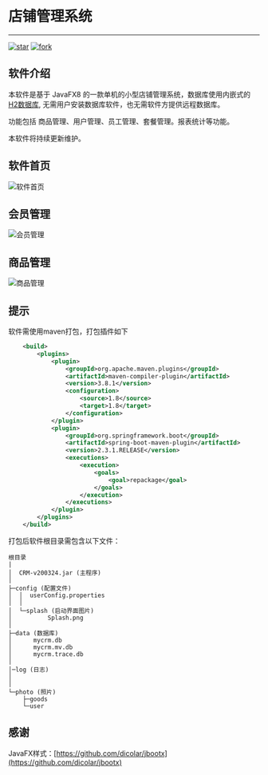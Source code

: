
# 店铺管理系统

---

[![star](https://gitee.com/nonoas/CRM-v200213/badge/star.svg?theme=dark)](https://gitee.com/nonoas/CRM-v200213/stargazers)
[![fork](https://gitee.com/nonoas/CRM-v200213/badge/fork.svg?theme=dark)](https://gitee.com/nonoas/CRM-v200213/members)

## 软件介绍

本软件是基于 JavaFX8 的一款单机的小型店铺管理系统，数据库使用内嵌式的 [H2数据库](https://baike.baidu.com/item/H2%E6%95%B0%E6%8D%AE%E5%BA%93/23316077?fr=aladdin),
无需用户安装数据库软件，也无需软件方提供远程数据库。

功能包括 商品管理、用户管理、员工管理、套餐管理。报表统计等功能。

本软件将持续更新维护。

## 软件首页

![软件首页](https://img-blog.csdnimg.cn/20210610175826650.png?x-oss-process=image/watermark,type_ZmFuZ3poZW5naGVpdGk,shadow_10,text_aHR0cHM6Ly9ibG9nLmNzZG4ubmV0L3dlaXhpbl80NDE1NTExNQ==,size_16,color_FFFFFF,t_70)

## 会员管理

![会员管理](https://img-blog.csdnimg.cn/20210610175957872.png?x-oss-process=image/watermark,type_ZmFuZ3poZW5naGVpdGk,shadow_10,text_aHR0cHM6Ly9ibG9nLmNzZG4ubmV0L3dlaXhpbl80NDE1NTExNQ==,size_16,color_FFFFFF,t_70)

## 商品管理

![商品管理](https://img-blog.csdnimg.cn/20210610180046752.png?x-oss-process=image/watermark,type_ZmFuZ3poZW5naGVpdGk,shadow_10,text_aHR0cHM6Ly9ibG9nLmNzZG4ubmV0L3dlaXhpbl80NDE1NTExNQ==,size_16,color_FFFFFF,t_70)

## 提示

软件需使用maven打包，打包插件如下

```xml
    <build>
        <plugins>
            <plugin>
                <groupId>org.apache.maven.plugins</groupId>
                <artifactId>maven-compiler-plugin</artifactId>
                <version>3.8.1</version>
                <configuration>
                    <source>1.8</source>
                    <target>1.8</target>
                </configuration>
            </plugin>
            <plugin>
                <groupId>org.springframework.boot</groupId>
                <artifactId>spring-boot-maven-plugin</artifactId>
                <version>2.3.1.RELEASE</version>
                <executions>
                    <execution>
                        <goals>
                            <goal>repackage</goal>
                        </goals>
                    </execution>
                </executions>
            </plugin>
        </plugins>
    </build>

```
打包后软件根目录需包含以下文件：
```
根目录
|
│  CRM-v200324.jar (主程序)
│  
├─config (配置文件)
│  │  userConfig.properties
│  │  
│  └─splash (启动界面图片)
│          Splash.png
│          
├─data (数据库)
│      mycrm.db
│      mycrm.mv.db
│      mycrm.trace.db
│
│─log (日志)
│
│      
└─photo (照片)
    ├─goods
    └─user
```

## 感谢
JavaFX样式：[https://github.com/dicolar/jbootx](https://github.com/dicolar/jbootx)